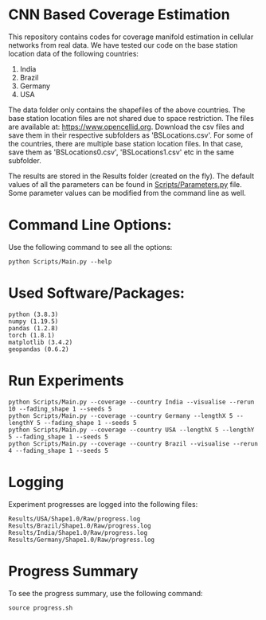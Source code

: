 # CNN Based Coverage Estimation
 
This repository contains codes for coverage manifold estimation in cellular networks from real data. We have tested our
code on the base station location data of the following countries:

1. India
2. Brazil
3. Germany
4. USA

The data folder only contains the shapefiles of the above countries. The base station location files are not shared 
due to space restriction. The files are available at: https://www.opencellid.org. Download the csv files and save them in their
respective subfolders as 'BSLocations.csv'. For some of the countries, there are multiple base station
location files. In that case, save them as 'BSLocations0.csv', 'BSLocations1.csv' etc in the same subfolder.

The results are stored in the Results folder (created on the fly). The default values of all the parameters
can be found in [Scripts/Parameters.py](https://github.com/washim-uddin-mondal/CoverageRateEstimation/blob/main/Scripts/Parameters.py) file. Some parameter values can be modified from the command line as well.

# Command Line Options:

Use the following command to see all the options:  

```
python Scripts/Main.py --help
```

# Used Software/Packages:

```
python (3.8.3)    
numpy (1.19.5)  
pandas (1.2.8)  
torch (1.8.1)  
matplotlib (3.4.2)  
geopandas (0.6.2)
```


# Run Experiments

```
python Scripts/Main.py --coverage --country India --visualise --rerun 10 --fading_shape 1 --seeds 5     
python Scripts/Main.py --coverage --country Germany --lengthX 5 --lengthY 5 --fading_shape 1 --seeds 5   
python Scripts/Main.py --coverage --country USA --lengthX 5 --lengthY 5 --fading_shape 1 --seeds 5   
python Scripts/Main.py --coverage --country Brazil --visualise --rerun 4 --fading_shape 1 --seeds 5   
```

# Logging

Experiment progresses are logged into the following files:   

```
Results/USA/Shape1.0/Raw/progress.log   
Results/Brazil/Shape1.0/Raw/progress.log      
Results/India/Shape1.0/Raw/progress.log    
Results/Germany/Shape1.0/Raw/progress.log  
```

# Progress Summary

To see the progress summary, use the following command:

```
source progress.sh
```
